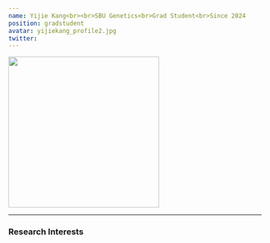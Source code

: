 ```yaml
---
name: Yijie Kang<br><br>SBU Genetics<br>Grad Student<br>Since 2024
position: gradstudent
avatar: yijiekang_profile2.jpg
twitter: 
---
```


<img width="300" src="{{site.baseurl}}/images/people/{{page.avatar}}" data-action="zoom">
<br>

<hr>

### Research Interests

<br>
<br>
<br>

&nbsp;
&nbsp;
&nbsp;
&nbsp;
&nbsp;
&nbsp;
&nbsp;
&nbsp;
&nbsp;
&nbsp;
&nbsp;
&nbsp;
&nbsp;
&nbsp;
&nbsp;
&nbsp;
&nbsp;
&nbsp;
&nbsp;
&nbsp;
&nbsp;
&nbsp;
&nbsp;
&nbsp;
